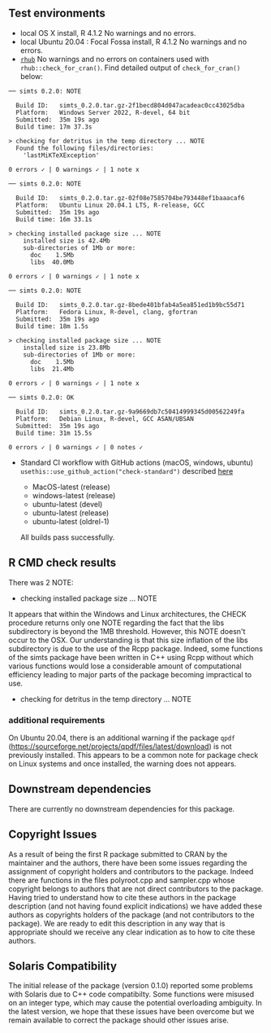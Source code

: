 ## Test environments 

* local OS X install, R 4.1.2 No warnings and no errors.
* local Ubuntu 20.04 : Focal Fossa install, R 4.1.2 No warnings and no errors.
* [`rhub`](https://r-hub.github.io/rhub/)
  No warnings and no errors on containers used with `rhub::check_for_cran()`.
  Find detailed output of `check_for_cran()` below:

```
── simts 0.2.0: NOTE

  Build ID:   simts_0.2.0.tar.gz-2f1becd804d047acadeac0cc43025dba
  Platform:   Windows Server 2022, R-devel, 64 bit
  Submitted:  35m 19s ago
  Build time: 17m 37.3s

> checking for detritus in the temp directory ... NOTE
  Found the following files/directories:
    'lastMiKTeXException'

0 errors ✓ | 0 warnings ✓ | 1 note x

── simts 0.2.0: NOTE

  Build ID:   simts_0.2.0.tar.gz-02f08e7585704be793448ef1baaacaf6
  Platform:   Ubuntu Linux 20.04.1 LTS, R-release, GCC
  Submitted:  35m 19s ago
  Build time: 16m 33.1s

> checking installed package size ... NOTE
    installed size is 42.4Mb
    sub-directories of 1Mb or more:
      doc    1.5Mb
      libs  40.0Mb

0 errors ✓ | 0 warnings ✓ | 1 note x

── simts 0.2.0: NOTE

  Build ID:   simts_0.2.0.tar.gz-8bede401bfab4a5ea851ed1b9bc55d71
  Platform:   Fedora Linux, R-devel, clang, gfortran
  Submitted:  35m 19s ago
  Build time: 18m 1.5s

> checking installed package size ... NOTE
    installed size is 23.8Mb
    sub-directories of 1Mb or more:
      doc    1.5Mb
      libs  21.4Mb

0 errors ✓ | 0 warnings ✓ | 1 note x

── simts 0.2.0: OK

  Build ID:   simts_0.2.0.tar.gz-9a9669db7c50414999345d00562249fa
  Platform:   Debian Linux, R-devel, GCC ASAN/UBSAN
  Submitted:  35m 19s ago
  Build time: 31m 15.5s

0 errors ✓ | 0 warnings ✓ | 0 notes ✓

```

* Standard CI workflow with GitHub actions (macOS, windows, ubuntu) `usethis::use_github_action("check-standard")` described [here](https://github.com/r-lib/actions/tree/master/examples)
  - MacOS-latest (release)
  - windows-latest (release)
  - ubuntu-latest (devel)
  - ubuntu-latest (release)
  - ubuntu-latest (oldrel-1)
  
  All builds pass successfully.

## R CMD check results

There was 2 NOTE:

* checking installed package size ... NOTE
  
It appears that within the Windows and Linux architectures, the CHECK procedure returns only one NOTE regarding the fact that the libs subdirectory is beyond the 1MB threshold. However, this NOTE doesn't occur to the OSX. Our understanding is that this size inflation of the libs subdirectory is due to the use of the Rcpp package. Indeed, some functions of the simts package have been written in C++ using Rcpp without which various functions would lose a considerable amount of computational efficiency leading to major parts of the package becoming impractical to use.

* checking for detritus in the temp directory ... NOTE


### additional requirements

On Ubuntu 20.04, there is an additional warning if the package `qpdf` (https://sourceforge.net/projects/qpdf/files/latest/download) is not previously installed. This appears to be a common note for package check on Linux systems and once installed, the warning does not appears.


## Downstream dependencies

There are currently no downstream dependencies for this package.


## Copyright Issues

As a result of being the first R package submitted to CRAN by the maintainer and the authors, there have been some issues regarding the assignment of copyright holders and contributors to the package. Indeed there are functions in the files polyroot.cpp and sampler.cpp whose copyright belongs to authors that are not direct contributors to the package. Having tried to understand how to cite these authors in the package description (and not having found explicit indications) we have added these authors as copyrights holders of the package (and not contributors to the package). We are ready to edit this description in any way that is appropriate should we receive any clear indication as to how to cite these authors.

## Solaris Compatibility

The initial release of the package (version 0.1.0) reported some problems with Solaris due to C++ code compatibilty. Some functions were misused on an integer type, which may cause the potential overloading ambiguity. In the latest version, we hope that these issues have been overcome but we remain available to correct the package should other issues arise.
